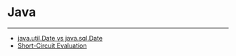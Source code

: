 # Java

---

- [java.util.Date vs java.sql.Date](https://github.com/yh0921k/TIL/blob/master/java/docs/java.util.Date-vs-java.sql.Date.md)
- [Short-Circuit Evaluation](https://github.com/yh0921k/TIL/blob/master/Short-Circuit-Evaluation.md)


